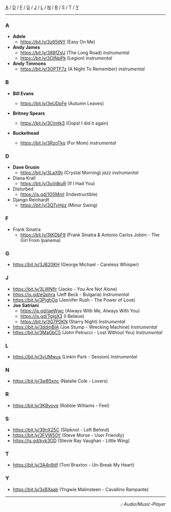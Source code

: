 
 [A](https://fedrikaristiyanto.github.io/Music-Player/files/url_pendek#a) /
 [D](https://fedrikaristiyanto.github.io/Music-Player/files/url_pendek#d) /
 [F](https://fedrikaristiyanto.github.io/Music-Player/files/url_pendek#f) /
 [G](https://fedrikaristiyanto.github.io/Music-Player/files/url_pendek#g) /
 [J](https://fedrikaristiyanto.github.io/Music-Player/files/url_pendek#j) /
 [L](https://fedrikaristiyanto.github.io/Music-Player/files/url_pendek#l) /
 [N](https://fedrikaristiyanto.github.io/Music-Player/files/url_pendek#n) /
 [R](https://fedrikaristiyanto.github.io/Music-Player/files/url_pendek#r) / 
 S / T /
 [Y](https://fedrikaristiyanto.github.io/Music-Player/files/url_pendek#y)

---

### A
- __Adele__
  - <https://bit.ly/3z65tNY> (Easy On Me) 
- __Andy James__
  - <https://bit.ly/388fZsU> (The Long Road) _instrumental_
  - <https://bit.ly/3OINpPk> (Legion) _instrumental_
- __Andy Timmons__
  - <https://bit.ly/3OPTF7z> (A Night To Remember)  _instrumental_

### B
- __Bill Evans__
  - https://bit.ly/3eUDpFe (Autumn Leaves)

- __Britney Spears__
  - https://bit.ly/3Cimtk3 (Oops! I did it again)

- __Buckethead__
  - https://bit.ly/3RzoTkq (For Mom) _instrumental_

### D
- __Dave Grusin__
  - <https://bit.ly/3LaX9ii> (Crystal Morning) _jazz instrumental_
- Diana Krall
  - <https://bit.ly/3uVdkuR> (If I Had You) 
- Disturbed
  - <https://is.gd/1O5MmI> (Indestructible) 
- Django Reinhardt
  - https://bit.ly/3QTyHpz (Minor Swing)

### F
- Frank Sinatra
  - <https://bit.ly/3tKDbF9> (Frank Sinatra & Antonio Carlos Jobim - The Girl From Ipanema) 

### G

- <https://bit.ly/3JB20KH> (George Michael - Careless Whisper) 

### J
- <https://bit.ly/3LWNflr> (Jacko - You Are Not Alone)  
- <https://is.gd/eQphra> (Jeff Beck - Bulgaria) _Instrumental_
- <https://bit.ly/3PjghOq> (Jennifer Rush - The Power of Love) 
- __Joe Satriani__
  - <https://is.gd/iaeWwc> (Always With Me, Always With You) 
  - https://is.gd/TgIgX3 (I Believe) 
  - <https://bit.ly/3G7P0KN> (Starry Night) _Instrumental_
- <https://bit.ly/3ddmBIA> (Joe Stump - Wrecking Machine) _Instrumental_
- <https://bit.ly/3MaGbC5> (John Petrucci - Lost Without You) _Instrumental_

### L
- <https://bit.ly/3vUMwus> (Linkin Park - Session) _Instrumental_

### N
- <https://bit.ly/3wB5xnc> (Natalie Cole - Lovers) 

### R
- <https://bit.ly/3KByovq> (Robbie Williams - Feel)

### S
- <https://bit.ly/39nX25C> (Slipknot - Left Behind) 
- https://bit.ly/3FVW50Y (Steve Morse - User Friendly) 
- https://is.gd/kvk3OD (Stevie Ray Vaughan - Little Wing) 

### T
- https://bit.ly/3A4n9df (Toni Braxton - Un-Break My Heart)

### Y
- https://bit.ly/3xBXaab (Yngwie Malmsteen - Cavallino Rampante) 


---
<div align="right"><i>🎶 Audio/Music-Player</i></div>
